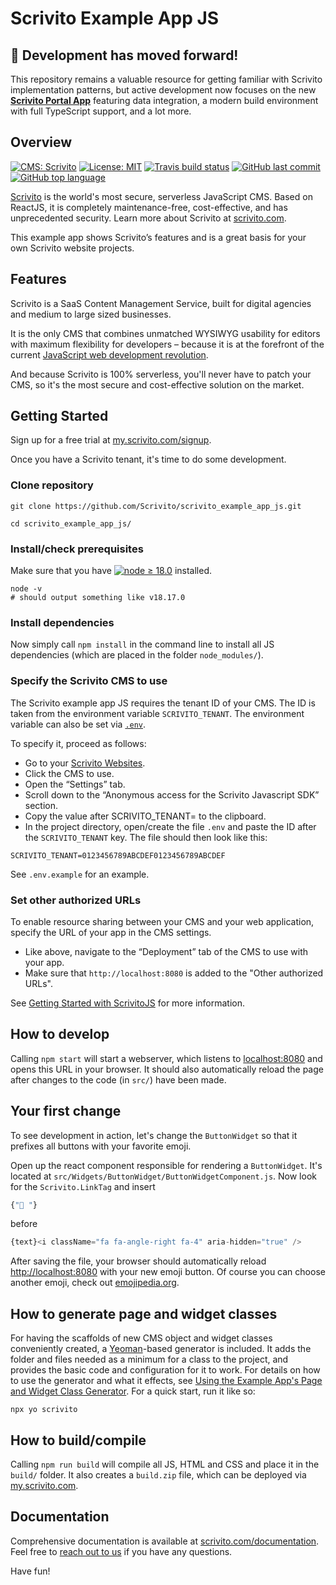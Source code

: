 # Scrivito Example App JS

## 📍 Development has moved forward!

This repository remains a valuable resource for getting familiar with Scrivito implementation patterns, but active development now focuses on the new **[Scrivito Portal App](https://github.com/Scrivito/scrivito-portal-app)** featuring data integration, a modern build environment with full TypeScript support, and a lot more.

## Overview

[![CMS: Scrivito](https://img.shields.io/badge/CMS-Scrivito-brightgreen.svg)](https://scrivito.com) [![License: MIT](https://img.shields.io/badge/License-MIT-blue.svg)](https://opensource.org/licenses/MIT) [![Travis build status](https://img.shields.io/travis/Scrivito/scrivito_example_app_js/master.svg)](https://travis-ci.org/Scrivito/scrivito_example_app_js) [![GitHub last commit](https://img.shields.io/github/last-commit/Scrivito/scrivito_example_app_js.svg)](https://github.com/Scrivito/scrivito_example_app_js) [![GitHub top language](https://img.shields.io/github/languages/top/Scrivito/scrivito_example_app_js.svg)](https://github.com/Scrivito/scrivito_example_app_js)

[Scrivito](https://www.scrivito.com/?utm_source=github&utm_medium=natural&utm_campaign=github_example_app) is the world's most secure, serverless JavaScript CMS. Based on ReactJS, it is completely maintenance-free, cost-effective, and has unprecedented security. Learn more about Scrivito at [scrivito.com](https://www.scrivito.com/?utm_source=github&utm_medium=natural&utm_campaign=github_example_app).

This example app shows Scrivito’s features and is a great basis for your own Scrivito website projects.

## Features

Scrivito is a SaaS Content Management Service, built for digital agencies and medium to large sized businesses.

It is the only CMS that combines unmatched WYSIWYG usability for editors with maximum flexibility for developers – because it is at the forefront of the current [JavaScript web development revolution](https://www.webdevelopmentrevolution.com/).

And because Scrivito is 100% serverless, you'll never have to patch your CMS, so it's the most secure and cost-effective solution on the market.

## Getting Started

Sign up for a free trial at [my.scrivito.com/signup](https://my.scrivito.com/signup?utm_source=github&utm_medium=web&utm_campaign=github_example_app).

Once you have a Scrivito tenant, it's time to do some development.

### Clone repository

```
git clone https://github.com/Scrivito/scrivito_example_app_js.git

cd scrivito_example_app_js/
```

### Install/check prerequisites

Make sure that you have [![node ≥ 18.0](https://img.shields.io/badge/node-≥%2018.0-blue.svg)](https://nodejs.org) installed.

```
node -v
# should output something like v18.17.0
```

### Install dependencies

Now simply call `npm install` in the command line to install all JS dependencies (which are placed in the folder `node_modules/`).

### Specify the Scrivito CMS to use

The Scrivito example app JS requires the tenant ID of your CMS. The ID is taken from the environment variable `SCRIVITO_TENANT`. The environment variable can also be set via [`.env`](https://github.com/motdotla/dotenv).

To specify it, proceed as follows:

- Go to your [Scrivito Websites](https://my.scrivito.com/tenants/).
- Click the CMS to use.
- Open the “Settings” tab.
- Scroll down to the “Anonymous access for the Scrivito Javascript SDK” section.
- Copy the value after SCRIVITO_TENANT= to the clipboard.
- In the project directory, open/create the file `.env` and paste the ID after the `SCRIVITO_TENANT` key. The file should then look like this:

```
SCRIVITO_TENANT=0123456789ABCDEF0123456789ABCDEF
```

See `.env.example` for an example.

### Set other authorized URLs

To enable resource sharing between your CMS and your web application, specify the URL of your app in the CMS settings.

- Like above, navigate to the “Deployment” tab of the CMS to use with your app.
- Make sure that `http://localhost:8080` is added to the "Other authorized URLs".

See [Getting Started with ScrivitoJS](https://scrivito.com/getting-started-with-scrivitojs-f729f073bf4672d8) for more information.

## How to develop

Calling `npm start` will start a webserver, which listens to [localhost:8080](http://localhost:8080/) and opens this URL in your browser. It should also automatically reload the page after changes to the code (in `src/`) have been made.

## Your first change

To see development in action, let's change the `ButtonWidget` so that it prefixes all buttons with your favorite emoji.

Open up the react component responsible for rendering a `ButtonWidget`. It's located at `src/Widgets/ButtonWidget/ButtonWidgetComponent.js`. Now look for the `Scrivito.LinkTag` and insert

```jsx
{"🚀 "}
```

before

```jsx
{text}<i className="fa fa-angle-right fa-4" aria-hidden="true" />
```

After saving the file, your browser should automatically reload [http://localhost:8080](http://localhost:8080) with your new emoji button. Of course you can choose another emoji, check out [emojipedia.org](https://emojipedia.org).

## How to generate page and widget classes

For having the scaffolds of new CMS object and widget classes conveniently created, a [Yeoman](https://yeoman.io/)-based generator is included. It adds the folder and files needed as a minimum for a class to the project, and provides the basic code and configuration for it to work. For details on how to use the generator and what it effects, see [Using the Example App's Page and Widget Class Generator](https://www.scrivito.com/class-generator). For a quick start, run it like so:

```
npx yo scrivito
```

## How to build/compile

Calling `npm run build` will compile all JS, HTML and CSS and place it in the `build/` folder. It also creates a `build.zip` file, which can be deployed via [my.scrivito.com](https://my.scrivito.com).

## Documentation

Comprehensive documentation is available at [scrivito.com/documentation](https://www.scrivito.com/documentation?utm_source=github&utm_medium=natural&utm_campaign=github_example_app). Feel free to [reach out to us](https://www.scrivito.com/support?utm_source=github&utm_medium=natural&utm_campaign=github_example_app) if you have any questions.

Have fun!
